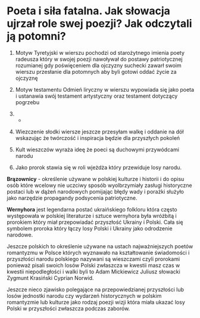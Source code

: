 # Poeta i siła fatalna. Jak słowacja ujrzał role swej poezji? Jak odczytali ją potomni?

1. Motyw Tyretyjski w wierszu pochodzi od starożytnego imienia poety radeusza który w swojej poezji nawoływał do postawy patriotycznej rozumianej gdy poświęceniem dla ojczyzny suchecki zawarł swoim wierszu przesłanie dla potomnych aby byli gotowi oddać życie za ojczyznę

2. Motyw testamentu 
Odmień liryczny w wierszu wypowiada się jako poeta i ustanawia swój testament artystyczny oraz testament dotyczący pogrzebu

3. -

4. Wiezczenie słodki wiersze jeszcze przesyłam walkę i oddanie na dół wskazując że twórczość i inspiracja będzie dla przyszłych pokoleń 

5. Kult wieszczów wyraża ideę że poeci są duchowymi przywódcami narodu

6. Jako prorok stawia się w roli wjeżdża który przewiduje losy narodu. 

**Brązownicy** - określenie używane w polskiej kulturze i historii i do opisu osób które wcelowy nie uczciwy sposób wyolbrzymiały zasługi historyczne postaci lub w dążeń narodowych pomijając błędy wady i porażki służyło jako narzędzie propagandy podsycenia patriotyczne. 

**Wernyhora** jest legendarna postać ukraińskiego folkloru która często występowała w polskiej literaturze i sztuce wernyhora była wróżbitą i prorokiem który miał przepowiadać przyszłość Ukrainy i Polski. Cała się symbolem proroka który łączy losy Polski i Ukrainy jako odrodzenie narodowe. 

Jeszcze polskich to określenie używane na ustach najważniejszych poetów romantyzmu w Polsce których wyznawało na kształtowanie świadomości i przyszłości narodu polskiego nazywani są wieszczami czyli prorokami ponieważ pisali swoich losów Polski zwłaszcza w kwestii masz czas w kwestii niepodległości i walki byli to Adam Mickiewicz Juliusz słowacki Zygmunt Krasiński Cyprian Norwid.

Jeszcze nieco zjawisko polegające na przepowiedzianej przyszłości lub losów jednostki narodu czy wydarzeń historycznych w polskim romantyzmie lub kulturze jako rodzaj poezji wizji która miała ukazać losy Polski w przyszłości zwłaszcza podczas zaborów.

